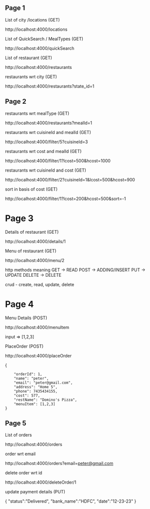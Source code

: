 ## Page 1

List of city /locations (GET)

http://localhost:4000/locations

List of QuickSearch / MealTypes (GET)

http://localhost:4000/quickSearch

List of restaurant (GET)

http://localhost:4000/restaurants

restaurants wrt city (GET)

http://localhost:4000/restaurants?state_id=1

## Page 2

restaurants wrt mealType (GET)

http://localhost:4000/restaurants?mealId=1

restaurants wrt cuisineId and mealId (GET)

http://localhost:4000/filter/5?cuisineId=3

restaurants wrt cost and mealId (GET)

http://localhost:4000/filter/1?lcost=500&hcost=1000

restaurants wrt cuisineId and cost (GET)

http://localhost:4000/filter/2?cuisineId=1&lcost=500&hcost=900

sort in basis of cost (GET)

http://localhost:4000/filter/1?lcost=200&hcost=500&sort=-1

# Page 3

Details of restaurant (GET)

http://localhost:4000/details/1

Menu of restaurant (GET)

http://localhost:4000/menu/2

http methods meaning
GET -> READ
POST -> ADDING/INSERT
PUT -> UPDATE
DELETE -> DELETE

crud - create, read, update, delete

# Page 4

Menu Details (POST)

http://localhost:4000/menuItem

input => [1,2,3]

PlaceOrder (POST)

http://localhost:4000/placeOrder

{

        "orderId": 1,
        "name": "peter",
        "email": "peter@gmail.com",
        "address": "Home 5",
        "phone": 7435434155,
        "cost": 577,
        "restName": "Domino's Pizza",
        "menuItem": [1,2,3]
    }

## Page 5

List of orders

http://localhost:4000/orders

order wrt email

http://localhost:4000/orders?email=peter@gmail.com

delete order wrt id

http://localhost:4000/deleteOrder/1

update payment details (PUT)

{
"status":"Delivered",
"bank_name":"HDFC",
"date":"12-23-23"
}
